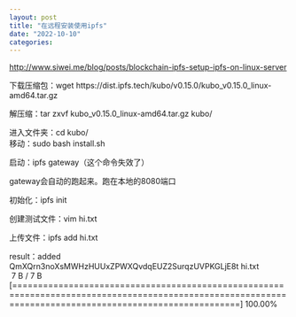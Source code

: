 ```yaml
---
layout: post
title: "在远程安装使用ipfs"
date: "2022-10-10"
categories: 
---
```

<p><a href="http://www.siwei.me/blog/posts/blockchain-ipfs-setup-ipfs-on-linux-server">http://www.siwei.me/blog/posts/blockchain-ipfs-setup-ipfs-on-linux-server</a></p>
<p>下载压缩包：wget https://dist.ipfs.tech/kubo/v0.15.0/kubo_v0.15.0_linux-amd64.tar.gz</p>
<p>解压缩：tar zxvf kubo_v0.15.0_linux-amd64.tar.gz kubo/</p>
<p>进入文件夹：cd kubo/<br />
移动：sudo bash install.sh</p>
<p>启动：ipfs gateway（这个命令失效了）</p>
<p>gateway会自动的跑起来。跑在本地的8080端口</p>
<p>初始化：ipfs init</p>
<p>创建测试文件：vim hi.txt</p>
<p>上传文件：ipfs add hi.txt</p>
<p>result：added QmXQrn3noXsMWHzHUUxZPWXQvdqEUZ2SurqzUVPKGLjE8t hi.txt<br />
&nbsp;7 B / 7 B [========================================================================================================================================================] 100.00%</p>
